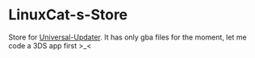 # LinuxCat-s-Store
Store for [Universal-Updater](https://github.com/Universal-Team/Universal-Updater/). 
It has only gba files for the moment, let me code a 3DS app first >_<
